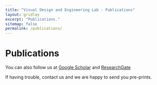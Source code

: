 ```yaml
---
title: "Visual Design and Engineering Lab - Publications"
layout: gridlay
excerpt: "Publications."
sitemap: false
permalink: /publications/
---
```


# Publications 

You can also follow us at [Google Scholar](https://scholar.google.com/citations?user=_X2eOeQAAAAJ&hl=en) and [ResearchGate](https://www.researchgate.net/profile/Levent_Kara2)

If having trouble, contact us and we are happy to send you pre-prints. 

<!-- 
## Highlights

For a full list see [below](#full-list)

{% assign number_printed = 0 %}
{% for publi in site.data.publist %}

{% assign even_odd = number_printed | modulo: 2 %}
{% if publi.highlight == 1 %}

{% if even_odd == 0 %}
<div class="row">
{% endif %}

<div class="col-sm-6 clearfix">
 <div class="well">
  <pubtit>{{ publi.title }}</pubtit>
  <img src="{{ site.url }}{{ site.baseurl }}/images/pubpic/{{ publi.image }}" class="img-responsive" width="33%" style="float: left" />
  <p>{{ publi.description }}</p>
  <p><em>{{ publi.authors }}</em></p>
  <p><strong><a href="{{ publi.link.url }}">{{ publi.link.display }}</a></strong></p>
  <p class="text-danger"><strong> {{ publi.news1 }}</strong></p>
  <p> {{ publi.news2 }}</p>
 </div>
</div>

{% assign number_printed = number_printed | plus: 1 %}

{% if even_odd == 1 %}
</div>
{% endif %}

{% endif %}
{% endfor %}

{% assign even_odd = number_printed | modulo: 2 %}
{% if even_odd == 1 %}
</div>
{% endif %}
 -->

<!-- <p> &nbsp; </p> -->


<!-- ## Full List -->

<script src="https://bibbase.org/show?bib=http%3A%2F%2Fvdel.me.cmu.edu%2Fvdelresource%2Fpublications%2Flbkrefs.bib&jsonp=1&fullnames=1&theme=default"></script>

<!-- {% for publi in site.data.publist %}

  {{ publi.title }} <br />
  <em>{{ publi.authors }} </em><br /><a href="{{ publi.link.url }}">{{ publi.link.display }}</a>

{% endfor %}
-->

